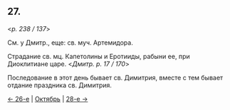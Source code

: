 
## 27.

<*p. 238 / 137*>

См. у Дмитр., еще: св. муч. Артемидора. 

Страдание св. мц. Капетолины и Еротииды, рабыни ее, при Диоклитиане царе. 
<*Дмитр. p. 17 / 170*> 

Последование в этот день бывает св. Димитрия, вместе с тем бывает отдание праздника св. Димитрия.

[← 26-е](10_26_GMT.ru.md) | [Октябрь](README.md#27-й) | [28-е →](10_28_GMT.ru.md)
